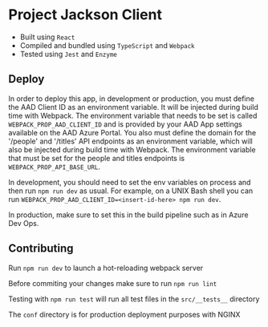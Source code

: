 # Project Jackson Client

- Built using `React`
- Compiled and bundled using `TypeScript` and `Webpack`
- Tested using `Jest` and `Enzyme`

## Deploy

In order to deploy this app, in development or production, you must define the AAD Client ID as an environment variable. It will be injected during build time with Webpack. The environment variable that needs to be set is called `WEBPACK_PROP_AAD_CLIENT_ID` and is provided by your AAD App settings available on the AAD Azure Portal.
You also must define the domain for the '/people' and '/titles' API endpoints as an environment variable, which will also be injected during build time with Webpack. The environment variable that must be set for the people and titles endpoints is `WEBPACK_PROP_API_BASE_URL`.

In development, you should need to set the env variables on process and then run `npm run dev` as usual. For example, on a UNIX Bash shell you can run `WEBPACK_PROP_AAD_CLIENT_ID=<insert-id-here> npm run dev`.

In production, make sure to set this in the build pipeline such as in Azure Dev Ops.

## Contributing

Run `npm run dev` to launch a hot-reloading webpack server

Before commiting your changes make sure to run `npm run lint`

Testing with `npm run test` will run all test files in the `src/__tests__` directory

The `conf` directory is for production deployment purposes with NGINX

